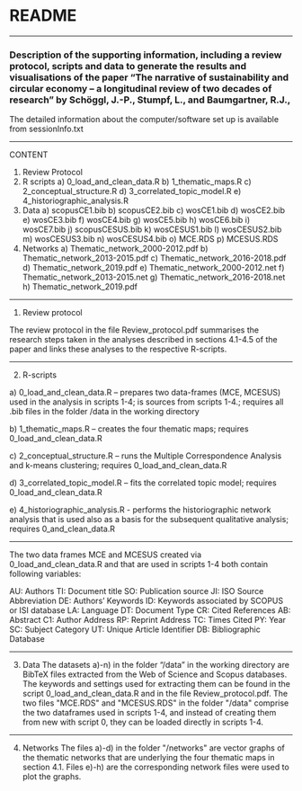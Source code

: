 # README
- - - -
###  Description of the supporting information, including a review protocol, scripts and data to generate the results and visualisations of the paper “The narrative of sustainability and circular economy – a longitudinal review of two decades of research” by Schöggl, J.-P., Stumpf, L., and Baumgartner, R.J.,

The detailed information about the computer/software set up is available from sessionInfo.txt
- - - -
CONTENT
1. Review Protocol
2. R scripts
	a) 0_load_and_clean_data.R
	b) 1_thematic_maps.R
	c) 2_conceptual_structure.R
	d) 3_correlated_topic_model.R
	e) 4_historiographic_analysis.R
3. Data
	a) scopusCE1.bib 
	b) scopusCE2.bib
	c) wosCE1.bib
	d) wosCE2.bib
	e) wosCE3.bib
	f) wosCE4.bib
	g) wosCE5.bib
	h) wosCE6.bib
	i) wosCE7.bib
	j) scopusCESUS.bib
	k) wosCESUS1.bib
	l) wosCESUS2.bib
	m) wosCESUS3.bib
	n) wosCESUS4.bib
	o) MCE.RDS
	p) MCESUS.RDS
4. Networks
  a) Thematic_network_2000-2012.pdf
  b) Thematic_network_2013-2015.pdf
  c) Thematic_network_2016-2018.pdf
  d) Thematic_network_2019.pdf
  e) Thematic_network_2000-2012.net
  f) Thematic_network_2013-2015.net
  g) Thematic_network_2016-2018.net
  h) Thematic_network_2019.pdf
  
- - - -
1. Review protocol

The review protocol in the file Review_protocol.pdf summarises the research steps taken in the analyses described in sections 4.1-4.5 of the paper and links these analyses to the respective R-scripts.

- - - -
2. R-scripts 

a) 0_load_and_clean_data.R – prepares two data-frames (MCE, MCESUS) used in the analysis in scripts 1-4; is sources from scripts 1-4.; requires all .bib files in the folder /data in the working directory

b) 1_thematic_maps.R – creates the four thematic maps; requires 0_load_and_clean_data.R

c) 2_conceptual_structure.R – runs the Multiple Correspondence Analysis and k-means clustering; requires 0_load_and_clean_data.R

d) 3_correlated_topic_model.R – fits the correlated topic model; requires 0_load_and_clean_data.R 

e) 4_historiographic_analysis.R - performs the historiographic network analysis that is used also as a basis for the subsequent qualitative analysis; requires 0_and_clean_data.R

- - - -
The two data frames MCE and MCESUS created via 0_load_and_clean_data.R and that are used in scripts 1-4 both contain following variables: 

AU: 	Authors
TI: 	Document title
SO: 	Publication source
JI:	ISO Source Abbreviation
DE:	Authors’ Keywords
ID:	Keywords associated by SCOPUS or ISI database
LA: 	Language
DT:	Document Type
CR:	Cited References
AB: 	Abstract
C1:	Author Address
RP:	Reprint Address
TC:	Times Cited
PY:	Year
SC:	Subject Category
UT:	Unique Article Identifier
DB:	Bibliographic Database

- - - -
3. Data 
The datasets a)-n) in the folder “/data” in the working directory are BibTeX files extracted from the Web of Science and Scopus databases. The keywords and settings used for extracting them can be found in the script 0_load_and_clean_data.R and in the file Review_protocol.pdf. The two files "MCE.RDS" and "MCESUS.RDS" in the folder "/data" comprise the two dataframes used in scripts 1-4, and instead of creating them from new with script 0, they  can be loaded directly in scripts 1-4. 

- - - -
4. Networks
The files a)-d) in the folder "/networks" are vector graphs of the thematic networks that are underlying the four thematic maps in section 4.1. Files e)-h) are the corresponding network files were used to plot the graphs.
